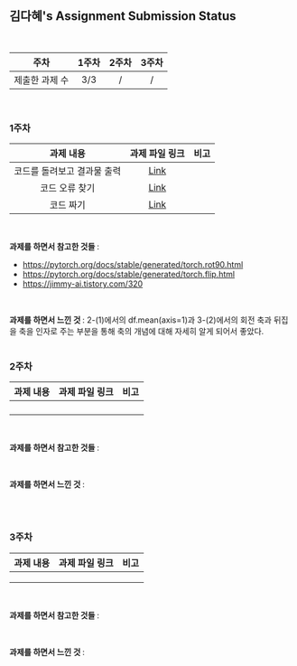 ## 김다혜's Assignment Submission Status

<br>

| 주차 | 1주차 | 2주차 | 3주차 |
| :---: | :---: | :---: | :---: |
| 제출한 과제 수 | 3/3 | / | / |

<br>

### 1주차

| 과제 내용 | 과제 파일 링크 | 비고 |
| :---: | :---: | :---: |
| 코드를 돌려보고 결과물 출력 | [Link](https://github.com/dahye411/NEKA_assignment/tree/main/1week) |  |
| 코드 오류 찾기 | [Link](https://github.com/dahye411/NEKA_assignment/tree/main/1week) |  |
| 코드 짜기 | [Link](https://github.com/dahye411/NEKA_assignment/tree/main/1week) |  |

<br>

<b> 과제를 하면서 참고한 것들 </b> :
- https://pytorch.org/docs/stable/generated/torch.rot90.html
- https://pytorch.org/docs/stable/generated/torch.flip.html
- https://jimmy-ai.tistory.com/320

<br>

<b> 과제를 하면서 느낀 것 </b> :
2-(1)에서의 df.mean(axis=1)과 3-(2)에서의 회전 축과 뒤집을 축을 인자로 주는 부분을 통해 축의 개념에 대해 자세히 알게 되어서 좋았다.
<br>
<br>

### 2주차

| 과제 내용 | 과제 파일 링크 | 비고 |
| :---: | :---: | :---: |
|  |  |  |
|  |  |  |
|  |  |  |
|  |  |  |
<br>

<b> 과제를 하면서 참고한 것들 </b> :

<br>

<b> 과제를 하면서 느낀 것 </b> :

<br>
<br>

### 3주차

| 과제 내용 | 과제 파일 링크 | 비고 |
| :---: | :---: | :---: |
|  |  |  |
|  |  |  |
|  |  |  |

<br>

<b> 과제를 하면서 참고한 것들 </b> :

<br>

<b> 과제를 하면서 느낀 것 </b> :


<br>
<br>
